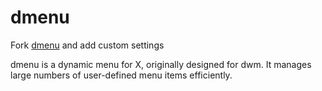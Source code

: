 # dmenu

Fork [dmenu](http://git.suckless.org/dmenu) and add custom settings

dmenu is a dynamic menu for X, originally designed for dwm. It manages large numbers of user-defined menu items efficiently.
